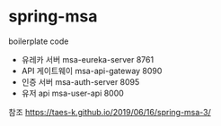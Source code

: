 # spring-msa
boilerplate code


- 유레카 서버	msa-eureka-server	8761
- API 게이트웨이	msa-api-gateway	8090
- 인증 서버	msa-auth-server 8095
- 유저 api	msa-user-api	8000



참조
https://taes-k.github.io/2019/06/16/spring-msa-3/
